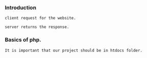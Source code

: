 ### Introduction

```
client request for the website.

server returns the response.

```

### Basics of php.

```
It is important that our project should be in htdocs folder.



```
